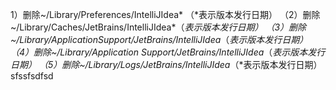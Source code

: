 1）删除~/Library/Preferences/IntelliJIdea* （*表示版本发行日期）
（2）删除~/Library/Caches/JetBrains/IntelliJIdea*（*表示版本发行日期）
（3）删除~/Library/ApplicationSupport/JetBrains/IntelliJIdea*（*表示版本发行日期）
（4）删除~/Library/Application Support/JetBrains/IntelliJIdea*（*表示版本发行日期）
（5）删除~/Library/Logs/JetBrains/IntelliJIdea*（*表示版本发行日期）
sfssfsdfsd